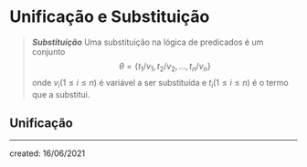 # Unificação e Substituição

> ***Substituição***
> Uma substituição na lógica de predicados é um conjunto
>$$
  \theta = \{t_1/v_1, t_2/v_2, \dots, t_n/v_n\}
>$$
> onde $v_i(1 \leq i \leq n)$ é variável a ser substituída e $t_i(1 \leq i \leq n)$ é o termo que a substitui.


## Unificação

---

created: 16/06/2021
